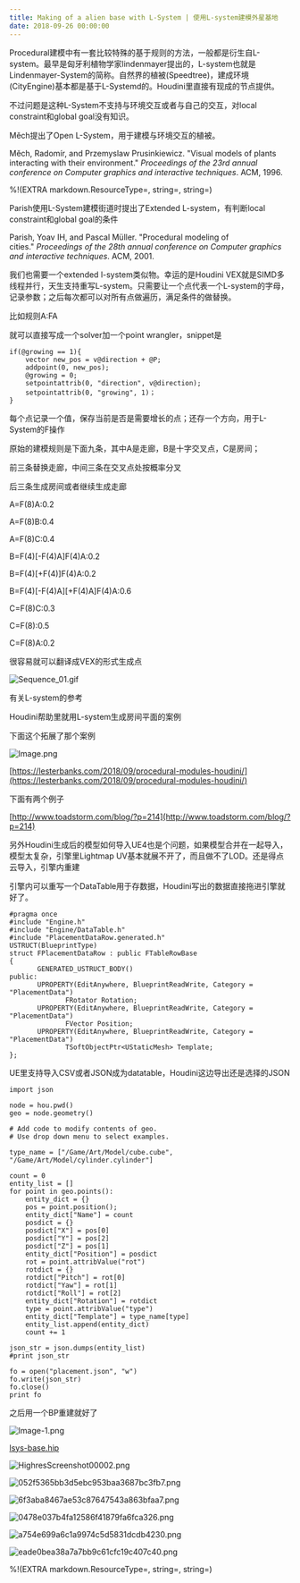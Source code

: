 ```yaml
---
title: Making of a alien base with L-System | 使用L-system建模外星基地
date: 2018-09-26 00:00:00
---
```


Procedural建模中有一套比较特殊的基于规则的方法，一般都是衍生自L-system。最早是匈牙利植物学家lindenmayer提出的，L-system也就是Lindenmayer-System的简称。自然界的植被(Speedtree)，建成环境(CityEngine)基本都是基于L-Systemd的。Houdini里直接有现成的节点提供。

不过问题是这种L-System不支持与环境交互或者与自己的交互，对local constraint和global goal没有知识。

Měch提出了Open L-System，用于建模与环境交互的植被。

Měch, Radomír, and Przemyslaw Prusinkiewicz. "Visual models of plants interacting with their environment." _Proceedings of the 23rd annual conference on Computer graphics and interactive techniques_. ACM, 1996.

%!(EXTRA markdown.ResourceType=, string=, string=)

Parish使用L-System建模街道时提出了Extended L-system，有判断local constraint和global goal的条件

Parish, Yoav IH, and Pascal Müller. "Procedural modeling of cities." _Proceedings of the 28th annual conference on Computer graphics and interactive techniques_. ACM, 2001.

我们也需要一个extended l-system类似物。幸运的是Houdini VEX就是SIMD多线程并行，天生支持重写L-system。只需要让一个点代表一个L-system的字母，记录参数；之后每次都可以对所有点做遍历，满足条件的做替换。

比如规则A:FA

就可以直接写成一个solver加一个point wrangler，snippet是

```
if(@growing == 1){
    vector new_pos = v@direction + @P;
    addpoint(0, new_pos);
    @growing = 0;
    setpointattrib(0, "direction", v@direction);
    setpointattrib(0, "growing", 1)；
}
```

每个点记录一个值，保存当前是否是需要增长的点；还存一个方向，用于L-System的F操作

原始的建模规则是下面九条，其中A是走廊，B是十字交叉点，C是房间；

前三条替换走廊，中间三条在交叉点处按概率分叉

后三条生成房间或者继续生成走廊

A=F(8)A:0.2

A=F(8)B:0.4

A=F(8)C:0.4

B=F(4)[-F(4)A]F(4)A:0.2

B=F(4)[+F(4)]F(4)A:0.2

B=F(4)[-F(4)A][+F(4)A]F(4)A:0.6

C=F(8)C:0.3

C=F(8):0.5

C=F(8)A:0.2

很容易就可以翻译成VEX的形式生成点

![Sequence_01.gif](/images/Sequence_01.gif)

有关L-system的参考

Houdini帮助里就用L-system生成房间平面的案例

下面这个拓展了那个案例

![Image.png](/images/Image.jpg)

[https://lesterbanks.com/2018/09/procedural-modules-houdini/](https://lesterbanks.com/2018/09/procedural-modules-houdini/)

下面有两个例子

[http://www.toadstorm.com/blog/?p=214](http://www.toadstorm.com/blog/?p=214)

另外Houdini生成后的模型如何导入UE4也是个问题，如果模型合并在一起导入，模型太复杂，引擎里Lightmap UV基本就展不开了，而且做不了LOD。还是得点云导入，引擎内重建

引擎内可以重写一个DataTable用于存数据，Houdini写出的数据直接拖进引擎就好了。

```
#pragma once
#include "Engine.h"
#include "Engine/DataTable.h"
#include "PlacementDataRow.generated.h"
USTRUCT(BlueprintType)
struct FPlacementDataRow : public FTableRowBase
{
       GENERATED_USTRUCT_BODY()
public:
       UPROPERTY(EditAnywhere, BlueprintReadWrite, Category = "PlacementData")
              FRotator Rotation;
       UPROPERTY(EditAnywhere, BlueprintReadWrite, Category = "PlacementData")
              FVector Position;
       UPROPERTY(EditAnywhere, BlueprintReadWrite, Category = "PlacementData")
              TSoftObjectPtr<UStaticMesh> Template;
};
```

UE里支持导入CSV或者JSON成为datatable，Houdini这边导出还是选择的JSON

```
import json

node = hou.pwd()
geo = node.geometry()

# Add code to modify contents of geo.
# Use drop down menu to select examples.

type_name = ["/Game/Art/Model/cube.cube", "/Game/Art/Model/cylinder.cylinder"]

count = 0
entity_list = []
for point in geo.points():
    entity_dict = {}
    pos = point.position();
    entity_dict["Name"] = count
    posdict = {}
    posdict["X"] = pos[0]
    posdict["Y"] = pos[2]
    posdict["Z"] = pos[1]
    entity_dict["Position"] = posdict
    rot = point.attribValue("rot")
    rotdict = {}
    rotdict["Pitch"] = rot[0]
    rotdict["Yaw"] = rot[1]
    rotdict["Roll"] = rot[2]
    entity_dict["Rotation"] = rotdict
    type = point.attribValue("type")
    entity_dict["Template"] = type_name[type]
    entity_list.append(entity_dict)
    count += 1

json_str = json.dumps(entity_list)
#print json_str

fo = open("placement.json", "w")
fo.write(json_str)
fo.close()
print fo

```

之后用一个BP重建就好了

![Image-1.png](/images/Image-1.jpg)

[lsys-base.hip](./file/lsys-base.hip)

![HighresScreenshot00002.png](/images/HighresScreenshot00002.jpg)

![052f5365bb3d5ebc953baa3687bc3fb7.png](/images/052f5365bb3d5ebc953baa3687bc3fb7.jpg)

![6f3aba8467ae53c87647543a863bfaa7.png](/images/6f3aba8467ae53c87647543a863bfaa7.jpg)

![0478e037b4fa12586f41879fa6fca326.png](/images/0478e037b4fa12586f41879fa6fca326.jpg)

![a754e699a6c1a9974c5d5831dcdb4230.png](/images/a754e699a6c1a9974c5d5831dcdb4230.jpg)

![eade0bea38a7a7bb9c61cfc19c407c40.png](/images/eade0bea38a7a7bb9c61cfc19c407c40.jpg)

%!(EXTRA markdown.ResourceType=, string=, string=)
